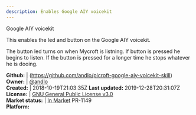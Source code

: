 ```yaml
---
description: Enables Google AIY voicekit
---
```

Google AIY voicekit

This enables the led and button on the Google AIY voicekit.

The button led turns on when Mycroft is listning. If button is pressed he begins to listen. If the button is pressed for a longer time he stops whatever he is dooing.

**Github:** | (https://github.com/andlo/picroft-google-aiy-voicekit-skill)  
**Owner:** | [@andlo](https://github.com/andlo)  
**Created:** | 2018-10-19T21:03:35Z  **Last updated:** 2019-12-28T20:31:07Z  
**License:** | [GNU General Public License v3.0](https://api.github.com/licenses/gpl-3.0)  
**Market status:** | [In Market](https://market.mycroft.ai/skill/picroft-google-aiy-voicekit) PR-1149  
**Platform:**    
